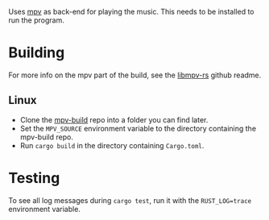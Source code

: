 Uses [mpv](https://mpv.io/) as back-end for playing the music.
This needs to be installed to run the program.

# Building

For more info on the mpv part of the build, see the [libmpv-rs](https://github.com/ParadoxSpiral/libmpv-rs) github readme.

## Linux
- Clone the [mpv-build](https://github.com/mpv-player/mpv-build) repo into a folder you can find later.
- Set the `MPV_SOURCE` environment variable to the directory containing the mpv-build repo.
- Run `cargo build` in the directory containing `Cargo.toml`.

# Testing

To see all log messages during `cargo test`, run it with the `RUST_LOG=trace` environment variable.